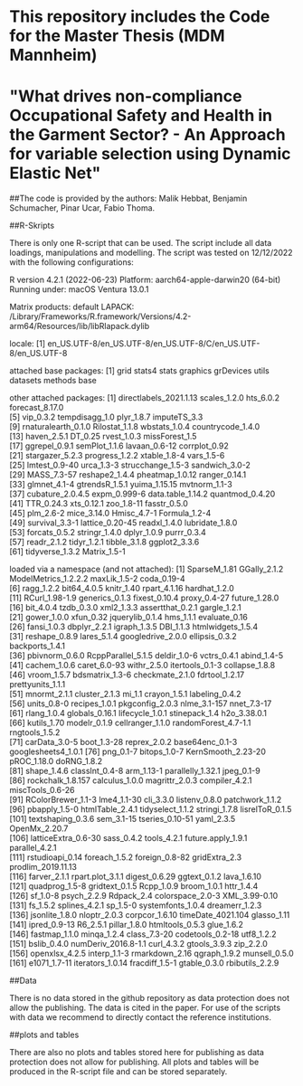 # This repository includes the Code for the Master Thesis (MDM Mannheim) 
# "What drives non-compliance Occupational Safety and Health in the Garment Sector? - An Approach for variable selection using Dynamic Elastic Net"
##The code is provided by the authors: Malik Hebbat, Benjamin Schumacher, Pinar Ucar, Fabio Thoma. 

##R-Skripts

There is only one R-script that can be used. The script include all data loadings, manipulations and modelling.
The script was tested on 12/12/2022 with the following configurations:

R version 4.2.1 (2022-06-23)
Platform: aarch64-apple-darwin20 (64-bit)
Running under: macOS Ventura 13.0.1

Matrix products: default
LAPACK: /Library/Frameworks/R.framework/Versions/4.2-arm64/Resources/lib/libRlapack.dylib

locale:
[1] en_US.UTF-8/en_US.UTF-8/en_US.UTF-8/C/en_US.UTF-8/en_US.UTF-8

attached base packages:
[1] grid      stats4    stats     graphics  grDevices utils     datasets  methods   base     

other attached packages:
 [1] directlabels_2021.1.13 scales_1.2.0           hts_6.0.2              forecast_8.17.0       
 [5] vip_0.3.2              tempdisagg_1.0         plyr_1.8.7             imputeTS_3.3          
 [9] rnaturalearth_0.1.0    Rilostat_1.1.8         wbstats_1.0.4          countrycode_1.4.0     
[13] haven_2.5.1            DT_0.25                rvest_1.0.3            missForest_1.5        
[17] ggrepel_0.9.1          semPlot_1.1.6          lavaan_0.6-12          corrplot_0.92         
[21] stargazer_5.2.3        progress_1.2.2         xtable_1.8-4           vars_1.5-6            
[25] lmtest_0.9-40          urca_1.3-3             strucchange_1.5-3      sandwich_3.0-2        
[29] MASS_7.3-57            reshape2_1.4.4         pheatmap_1.0.12        ranger_0.14.1         
[33] glmnet_4.1-4           gtrendsR_1.5.1         yuima_1.15.15          mvtnorm_1.1-3         
[37] cubature_2.0.4.5       expm_0.999-6           data.table_1.14.2      quantmod_0.4.20       
[41] TTR_0.24.3             xts_0.12.1             zoo_1.8-11             fasstr_0.5.0          
[45] plm_2.6-2              mice_3.14.0            Hmisc_4.7-1            Formula_1.2-4         
[49] survival_3.3-1         lattice_0.20-45        readxl_1.4.0           lubridate_1.8.0       
[53] forcats_0.5.2          stringr_1.4.0          dplyr_1.0.9            purrr_0.3.4           
[57] readr_2.1.2            tidyr_1.2.1            tibble_3.1.8           ggplot2_3.3.6         
[61] tidyverse_1.3.2        Matrix_1.5-1          

loaded via a namespace (and not attached):
  [1] SparseM_1.81         GGally_2.1.2         ModelMetrics_1.2.2.2 maxLik_1.5-2         coda_0.19-4         
  [6] ragg_1.2.2           bit64_4.0.5          knitr_1.40           rpart_4.1.16         hardhat_1.2.0       
 [11] RCurl_1.98-1.9       generics_0.1.3       fixest_0.10.4        proxy_0.4-27         future_1.28.0       
 [16] bit_4.0.4            tzdb_0.3.0           xml2_1.3.3           assertthat_0.2.1     gargle_1.2.1        
 [21] gower_1.0.0          xfun_0.32            jquerylib_0.1.4      hms_1.1.1            evaluate_0.16       
 [26] fansi_1.0.3          dbplyr_2.2.1         igraph_1.3.5         DBI_1.1.3            htmlwidgets_1.5.4   
 [31] reshape_0.8.9        lares_5.1.4          googledrive_2.0.0    ellipsis_0.3.2       backports_1.4.1     
 [36] pbivnorm_0.6.0       RcppParallel_5.1.5   deldir_1.0-6         vctrs_0.4.1          abind_1.4-5         
 [41] cachem_1.0.6         caret_6.0-93         withr_2.5.0          itertools_0.1-3      collapse_1.8.8      
 [46] vroom_1.5.7          bdsmatrix_1.3-6      checkmate_2.1.0      fdrtool_1.2.17       prettyunits_1.1.1   
 [51] mnormt_2.1.1         cluster_2.1.3        mi_1.1               crayon_1.5.1         labeling_0.4.2      
 [56] units_0.8-0          recipes_1.0.1        pkgconfig_2.0.3      nlme_3.1-157         nnet_7.3-17         
 [61] rlang_1.0.4          globals_0.16.1       lifecycle_1.0.1      stinepack_1.4        h2o_3.38.0.1        
 [66] kutils_1.70          modelr_0.1.9         cellranger_1.1.0     randomForest_4.7-1.1 rngtools_1.5.2      
 [71] carData_3.0-5        boot_1.3-28          reprex_2.0.2         base64enc_0.1-3      googlesheets4_1.0.1 
 [76] png_0.1-7            bitops_1.0-7         KernSmooth_2.23-20   pROC_1.18.0          doRNG_1.8.2         
 [81] shape_1.4.6          classInt_0.4-8       arm_1.13-1           parallelly_1.32.1    jpeg_0.1-9          
 [86] rockchalk_1.8.157    calculus_1.0.0       magrittr_2.0.3       compiler_4.2.1       miscTools_0.6-26    
 [91] RColorBrewer_1.1-3   lme4_1.1-30          cli_3.3.0            listenv_0.8.0        patchwork_1.1.2     
 [96] pbapply_1.5-0        htmlTable_2.4.1      tidyselect_1.1.2     stringi_1.7.8        lisrelToR_0.1.5     
[101] textshaping_0.3.6    sem_3.1-15           tseries_0.10-51      yaml_2.3.5           OpenMx_2.20.7       
[106] latticeExtra_0.6-30  sass_0.4.2           tools_4.2.1          future.apply_1.9.1   parallel_4.2.1      
[111] rstudioapi_0.14      foreach_1.5.2        foreign_0.8-82       gridExtra_2.3        prodlim_2019.11.13  
[116] farver_2.1.1         rpart.plot_3.1.1     digest_0.6.29        ggtext_0.1.2         lava_1.6.10         
[121] quadprog_1.5-8       gridtext_0.1.5       Rcpp_1.0.9           broom_1.0.1          httr_1.4.4          
[126] sf_1.0-8             psych_2.2.9          Rdpack_2.4           colorspace_2.0-3     XML_3.99-0.10       
[131] fs_1.5.2             splines_4.2.1        sp_1.5-0             systemfonts_1.0.4    dreamerr_1.2.3      
[136] jsonlite_1.8.0       nloptr_2.0.3         corpcor_1.6.10       timeDate_4021.104    glasso_1.11         
[141] ipred_0.9-13         R6_2.5.1             pillar_1.8.0         htmltools_0.5.3      glue_1.6.2          
[146] fastmap_1.1.0        minqa_1.2.4          class_7.3-20         codetools_0.2-18     utf8_1.2.2          
[151] bslib_0.4.0          numDeriv_2016.8-1.1  curl_4.3.2           gtools_3.9.3         zip_2.2.0           
[156] openxlsx_4.2.5       interp_1.1-3         rmarkdown_2.16       qgraph_1.9.2         munsell_0.5.0       
[161] e1071_1.7-11         iterators_1.0.14     fracdiff_1.5-1       gtable_0.3.0         rbibutils_2.2.9 


##Data 

There is no data stored in the github repository as data protection does not allow the publishing. 
The data is cited in the paper. For use of the scripts with data we recommend to directly contact the reference institutions.

##plots and tables

There are also no plots and tables stored here for publishing as data protection does not allow for publishing. 
All plots and tables will be produced in the R-script file and can be stored separately.






